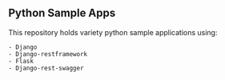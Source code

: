 ## Python Sample Apps

This repository holds variety python sample applications using:

    - Django
    - Django-restframework
    - Flask
    - Django-rest-swagger